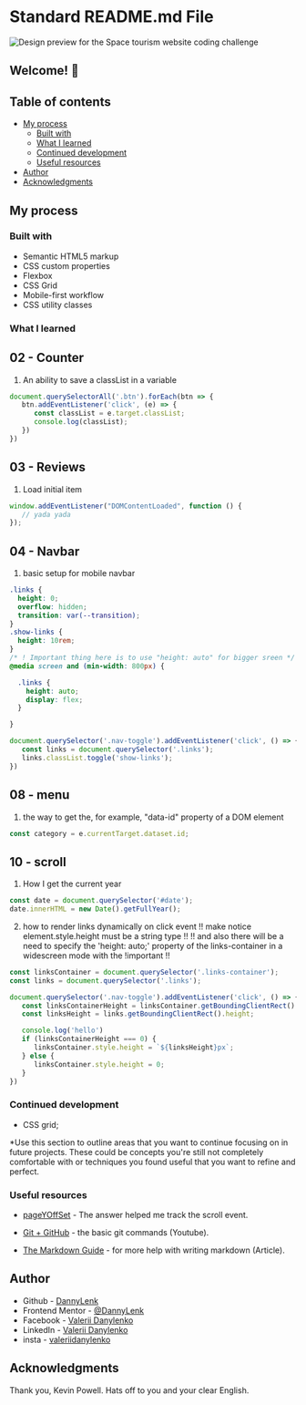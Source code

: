 # Standard README.md File

![Design preview for the Space tourism website coding challenge](./assets/preview.jpg)

## Welcome! 👋
## Table of contents

- [My process](#my-process)
  - [Built with](#built-with)
  - [What I learned](#what-i-learned)
  - [Continued development](#continued-development)
  - [Useful resources](#useful-resources)
- [Author](#author)
- [Acknowledgments](#acknowledgments)

## My process

### Built with

- Semantic HTML5 markup
- CSS custom properties
- Flexbox
- CSS Grid
- Mobile-first workflow
- CSS utility classes


### What I learned

## 02 - Counter

1) An ability to save a classList in a variable

```js
document.querySelectorAll('.btn').forEach(btn => {
   btn.addEventListener('click', (e) => {
      const classList = e.target.classList;
      console.log(classList);
   })
})
```

## 03 - Reviews

1) Load initial item

```js
window.addEventListener("DOMContentLoaded", function () {
   // yada yada
});
```

## 04 - Navbar

1) basic setup for mobile navbar

```css
.links {
  height: 0;
  overflow: hidden;
  transition: var(--transition);
}
.show-links {
  height: 10rem;
}
/* ! Important thing here is to use "height: auto" for bigger sreen */
@media screen and (min-width: 800px) {

  .links {
    height: auto;
    display: flex;
  }

}
```

```js
document.querySelector('.nav-toggle').addEventListener('click', () => {
   const links = document.querySelector('.links');
   links.classList.toggle('show-links');
})
```

## 08 - menu

1) the way to get the, for example, "data-id" property of a DOM element

```js
const category = e.currentTarget.dataset.id;
```

## 10 - scroll

1) How I get the current year

```js
const date = document.querySelector('#date');
date.innerHTML = new Date().getFullYear();
```

2) how to render links dynamically on click event
!! make notice element.style.height must be a string type !!
!! and also there will be a need to specify the 'height: auto;' property of the links-container in a widescreen mode with the !important !!

```js
const linksContainer = document.querySelector('.links-container');
const links = document.querySelector('.links');

document.querySelector('.nav-toggle').addEventListener('click', () => {
   const linksContainerHeight = linksContainer.getBoundingClientRect().height;
   const linksHeight = links.getBoundingClientRect().height;

   console.log('hello')
   if (linksContainerHeight === 0) {
      linksContainer.style.height = `${linksHeight}px`;
   } else {
      linksContainer.style.height = 0;
   }
})

```



### Continued development

* CSS grid;

*Use this section to outline areas that you want to continue focusing on in future projects. These could be concepts you're still not completely comfortable with or techniques you found useful that you want to refine and perfect.

### Useful resources

- [pageYOffSet](https://stackoverflow.com/a/28144651/16906724) - The answer helped me track the scroll event.

- [Git + GitHub](https://www.youtube.com/watch?v=RGOj5yH7evk) - the basic git commands (Youtube).
- [The Markdown Guide](https://www.markdownguide.org/) - for more help with writing markdown (Article).

## Author

- Github - [DannyLenk](https://github.com/DannyLenk)
- Frontend Mentor - [@DannyLenk](https://www.frontendmentor.io/profile/DannyLenk)
- Facebook - [Valerii Danylenko](https://www.facebook.com/valerii.danylenko)
- LinkedIn - [Valerii Danylenko](https://www.linkedin.com/in/valerii-danylenko-74379212b)
- insta - [valeriidanylenko](https://www.instagram.com/valeriidanylenko/?hl=ru)

## Acknowledgments

Thank you, Kevin Powell. Hats off to you and your clear English.